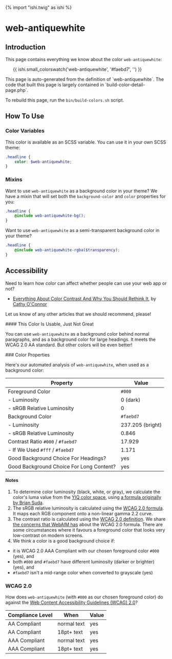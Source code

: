 {% import "ishi.twig" as ishi %}
# web-antiquewhite

## Introduction

This page contains everything we know about the color `web-antiquewhite`:

<div class="grid">
    <div class="cell">
        <div class="swatch">
            <ul>
                {{ ishi.small_colorswatch('web-antiquewhite', '#faebd7', '') }}
            </ul>
        </div>
    </div>
</div>

<div class="callout attention" markdown="1">
This page is auto-generated from the definition of `web-antiquewhite`. The code that built this page is largely contained in `build-color-detail-page.php`.

To rebuild this page, run the `bin/build-colors.sh` script.
</div>

## How To Use

### Color Variables

This color is available as an SCSS variable. You can use it in your own SCSS theme:

```scss
.headline {
    color: $web-antiquewhite;
}
```

### Mixins

Want to use `web-antiquewhite` as a background color in your theme? We have a mixin that will set both the `background-color` and `color` properties for you:

```scss
.headline {
    @include web-antiquewhite-bg();
}
```

Want to use `web-antiquewhite` as a semi-transparent background color in your theme?

```scss
.headline {
    @include web-antiquewhite-rgba($transparency);
}
```

## Accessibility

Need to learn how color can affect whether people can use your web app or not?

* [Everything About Color Contrast And Why You Should Rethink It](https://www.smashingmagazine.com/2014/10/color-contrast-tips-and-tools-for-accessibility/), by [Cathy O'Connor](http://www.twitter.com/cagocon)

Let us know of any other articles that we should recommend, please!
<div class="callout warning" markdown="1">
#### This Color Is Usable, Just Not Great

You can use `web-antiquewhite` as a background color behind normal paragraphs, and as a background color for large headings. It meets the WCAG 2.0 AA standard. But other colors will be even better!
</div>
### Color Properties

Here's our automated analysis of `web-antiquewhite`, when used as a background color:

Property | Value
---------|------
Foreground Color | `#000`
- Luminosity | 0 (dark)
- sRGB Relative Luminosity | 0
Background Color | `#faebd7`
- Luminosity | 237.205 (bright)
- sRGB Relative Luminosity | 0.846
Contrast Ratio `#000` / `#faebd7` | 17.929
- If We Used `#fff` / `#faebd7` | 1.171
Good Background Choice For Headings? | yes
Good Background Choice For Long Content? | yes

#### Notes

1. To determine color luminosity (black, white, or gray), we calculate the color's luma value from the [YIQ color space](https://en.wikipedia.org/wiki/YIQ), using [a formula originally by Brian Suda](https://24ways.org/2010/calculating-color-contrast/).
1. The sRGB relative luminosity is calculated using the [WCAG 2.0 formula](https://www.w3.org/TR/WCAG20/#relativeluminancedef). It maps each RGB component onto a non-linear gamma 2.2 curve.
1. The contrast ratio is calculated using the [WCAG 2.0 definition](https://www.w3.org/TR/2008/REC-WCAG20-20081211/#contrast-ratiodef). We share [the concerns that WebAIM has](http://webaim.org/blog/wcag-2-1-feedback/) about the WCAG 2.0 formula. There are some circumstances where it favours a foreground color that looks very low-contrast on modern screens.
1. We think a color is a good background choice if:
  - it is WCAG 2.0 AAA Compliant with our chosen foreground color `#000` (yes), and
  - both `#000` and `#faebd7` have different luminosity (darker or brighter) (yes), and
  - `#faebd7` isn't a mid-range color when converted to grayscale (yes)

### WCAG 2.0

How does `web-antiquewhite` (with `#000` as our chosen foreground color) do against the [Web Content Accessibility Guidelines (WCAG) 2.0](https://www.w3.org/TR/WCAG20/)?

Compliance Level | When | Value
-----------------|------|------
AA Compliant | normal text | yes
AA Compliant | 18pt+ text | yes
AAA Compliant | normal text | yes
AAA Compliant | 18pt+ text | yes